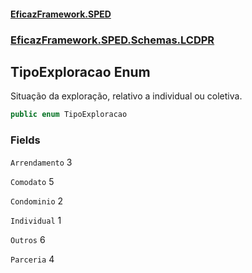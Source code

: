 #### [EficazFramework.SPED](EficazFrameworkSPED.md 'EficazFramework SPED')
### [EficazFramework.SPED.Schemas.LCDPR](EficazFramework.SPED.Schemas.LCDPR.md 'EficazFramework.SPED.Schemas.LCDPR')

## TipoExploracao Enum

Situação da exploração, relativo a individual ou coletiva.

```csharp
public enum TipoExploracao
```
### Fields

<a name='EficazFramework.SPED.Schemas.LCDPR.TipoExploracao.Arrendamento'></a>

`Arrendamento` 3

<a name='EficazFramework.SPED.Schemas.LCDPR.TipoExploracao.Comodato'></a>

`Comodato` 5

<a name='EficazFramework.SPED.Schemas.LCDPR.TipoExploracao.Condominio'></a>

`Condominio` 2

<a name='EficazFramework.SPED.Schemas.LCDPR.TipoExploracao.Individual'></a>

`Individual` 1

<a name='EficazFramework.SPED.Schemas.LCDPR.TipoExploracao.Outros'></a>

`Outros` 6

<a name='EficazFramework.SPED.Schemas.LCDPR.TipoExploracao.Parceria'></a>

`Parceria` 4
